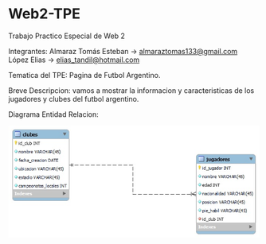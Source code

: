 # Web2-TPE
Trabajo Practico Especial de Web 2

Integrantes: 
Almaraz Tomás Esteban -> almaraztomas133@gmail.com
López Elias -> elias_tandil@hotmail.com

Tematica del TPE:
Pagina de Futbol Argentino.

Breve Descripcion:
vamos a mostrar la informacion y caracteristicas de los jugadores y clubes del futbol argentino.

Diagrama Entidad Relacion:

![Diagrama](https://github.com/tomialmaraz/Web2-TPE/blob/main/diagramaEntidadRelacion.jpeg?raw=true)
